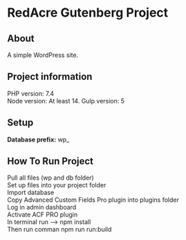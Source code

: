 # RedAcre Gutenberg Project

## About

A simple WordPress site.

## Project information

PHP version: 7.4  
Node version: At least 14.
Gulp version: 5

## Setup

**Database prefix:** wp\_

## How To Run Project

Pull all files (wp and db folder)  
Set up files into your project folder  
Import database  
Copy Advanced Custom Fields Pro plugin into plugins folder  
Log in admin dashboard  
Activate ACF PRO plugin  
In terminal run --> npm install  
Then run comman npm run run:build